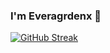 ### I'm Everagrdenx 👋

[![GitHub Streak](https://streak-stats.demolab.com/?user=Evergardenx&theme=dark)](https://git.io/streak-stats)
